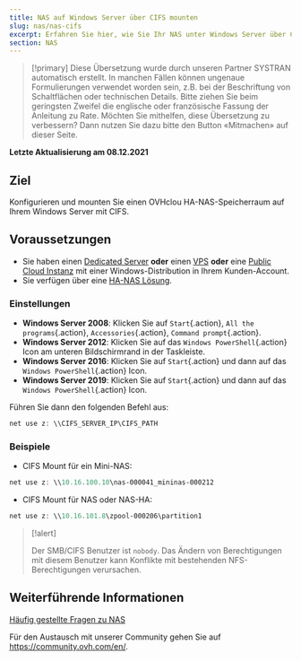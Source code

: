 ```yaml
---
title: NAS auf Windows Server über CIFS mounten
slug: nas/nas-cifs
excerpt: Erfahren Sie hier, wie Sie Ihr NAS unter Windows Server über CIFS mounten können
section: NAS
---
```


> [!primary]
> Diese Übersetzung wurde durch unseren Partner SYSTRAN automatisch erstellt. In manchen Fällen können ungenaue Formulierungen verwendet worden sein, z.B. bei der Beschriftung von Schaltflächen oder technischen Details. Bitte ziehen Sie beim geringsten Zweifel die englische oder französische Fassung der Anleitung zu Rate. Möchten Sie mithelfen, diese Übersetzung zu verbessern? Dann nutzen Sie dazu bitte den Button «Mitmachen» auf dieser Seite.
>

**Letzte Aktualisierung am 08.12.2021**

## Ziel

Konfigurieren und mounten Sie einen OVHclou HA-NAS-Speicherraum auf Ihrem Windows Server mit CIFS.

## Voraussetzungen

- Sie haben einen [Dedicated Server](https://www.ovhcloud.com/de/bare-metal/) **oder** einen [VPS](https://www.ovhcloud.com/de/vps/) **oder** eine [Public Cloud Instanz](https://www.ovhcloud.com/de/public-cloud/) mit einer Windows-Distribution in Ihrem Kunden-Account.
- Sie verfügen über eine [HA-NAS Lösung](https://www.ovh.de/nas/).

### Einstellungen

- **Windows Server 2008**: Klicken Sie auf `Start`{.action}, `All the programs`{.action}, `Accessories`{.action}, `Command prompt`{.action}.
- **Windows Server 2012**: Klicken Sie auf das `Windows PowerShell`{.action} Icon am unteren Bildschirmrand in der Taskleiste.
- **Windows Server 2016**: Klicken Sie auf `Start`{.action} und dann auf das `Windows PowerShell`{.action} Icon.
- **Windows Server 2019**: Klicken Sie auf `Start`{.action} und dann auf das `Windows PowerShell`{.action} Icon.

Führen Sie dann den folgenden Befehl aus:

```powershell
net use z: \\CIFS_SERVER_IP\CIFS_PATH
```

### Beispiele

- CIFS Mount für ein Mini-NAS:

```powershell
net use z: \\10.16.100.10\nas-000041_mininas-000212
```

- CIFS Mount für NAS oder NAS-HA:

```powershell
net use z: \\10.16.101.8\zpool-000206\partition1
```

> [!alert]
>
> Der SMB/CIFS Benutzer ist `nobody`. Das Ändern von Berechtigungen mit diesem Benutzer kann Konflikte mit bestehenden NFS-Berechtigungen verursachen.
> 

## Weiterführende Informationen

[Häufig gestellte Fragen zu NAS](https://docs.ovh.com/de/storage/faq-nas/)

Für den Austausch mit unserer Community gehen Sie auf <https://community.ovh.com/en/>.
